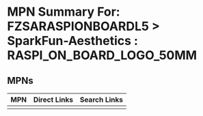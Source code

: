 



# MPN Summary For: FZSARASPIONBOARDL5 > SparkFun-Aesthetics : RASPI_ON_BOARD_LOGO_50MM

## MPNs
  

|MPN|Direct Links|Search Links|
| :--- | :--- | :--- |
||||
